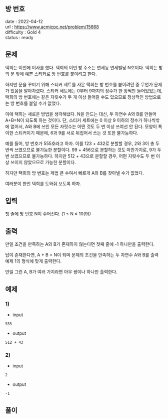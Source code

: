 방 번호
---

date : 2022-04-12   
url : https://www.acmicpc.net/problem/15668   
difficulty : Gold 4   
status : ready

문제
---
택희는 이번에 이사를 했다. 택희의 이번 방 주소는 연세동 연세빌딩 N호이다. 택희는 방의 문 앞에 예쁜 스티커로 방 번호를 붙이려고 한다.

하지만 문을 꾸미기 위해 스티커 세트를 사온 택희는 방 번호를 붙이려던 중 무언가 문제가 있음을 알아차렸다. 스티커 세트에는 0부터 9까지의 정수가 한 장씩만 들어있었는데, 택희의 방 번호에는 같은 자릿수가 두 개 이상 들어갈 수도 있으므로 정상적인 방법으로는 방 번호를 붙일 수가 없었다.

이에 택희는 새로운 방법을 생각해냈다. N을 만드는 대신, 두 자연수 A와 B를 만들어 A+B=N이 되도록 하는 것이다. 단, 스티커 세트에는 0 이상 9 이하의 정수가 하나씩밖에 없어서, A와 B에 쓰인 모든 자릿수는 어떤 것도 두 번 이상 쓰여선 안 된다. 모양이 특이한 스티커이기 때문에, 6과 9를 서로 뒤집어서 쓰는 것 또한 불가능하다.

예를 들어, 방 번호가 555호라고 하자. 이를 123 + 432로 분할할 경우, 2와 3이 총 두 번씩 쓰였으므로 불가능한 분할이다. 99 + 456으로 분할하는 것도 마찬가지로, 9가 두 번 쓰였으므로 불가능하다. 하지만 512 + 43으로 분할할 경우, 어떤 자릿수도 두 번 이상 쓰이지 않았으므로 가능한 분할이다.

하지만 택희의 방 번호는 제법 큰 수여서 빠르게 A와 B를 찾아낼 수가 없었다.

여러분이 한번 택희를 도와줘 보도록 하자.

입력
---
첫 줄에 방 번호 N이 주어진다. (1 ≤ N ≤ 10(9))

출력
---
만일 조건을 만족하는 A와 B가 존재하지 않는다면 첫째 줄에 -1 하나만을 출력한다.

답이 존재한다면, A + B = N이 되며 문제의 조건을 만족하는 두 자연수 A와 B를 출력 예제 1의 형식에 맞게 출력한다.

만일 그런 A, B가 여러 가지라면 아무 쌍이나 하나만 출력한다.

예제
--

### 1)
- input
```
555
```

- output
```
512 + 43
```

### 2)

- input
```
2
```

- output
```
-1
```

풀이
---

